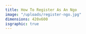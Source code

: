 ```yaml
---
title: How To Register As An Ngo
image: "/uploads/register-ngo.jpg"
dimensions: 420x600
isgraphic: true
---
```



